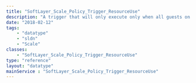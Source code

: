 ```yaml
---
title: "SoftLayer_Scale_Policy_Trigger_ResourceUse"
description: "A trigger that will only execute only when all guests on the group (both static and member) satisfy certain resource watches. "
date: "2018-02-12"
tags:
    - "datatype"
    - "sldn"
    - "Scale"
classes:
    - "SoftLayer_Scale_Policy_Trigger_ResourceUse"
type: "reference"
layout: "datatype"
mainService : "SoftLayer_Scale_Policy_Trigger_ResourceUse"
---
```

